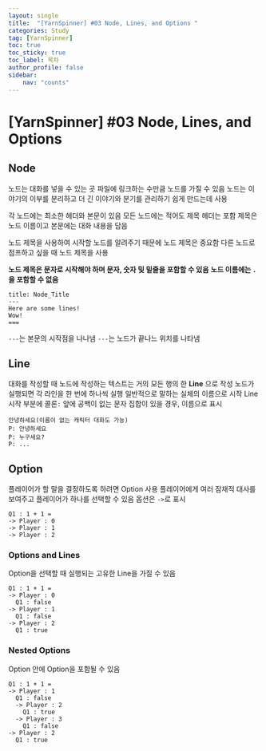 ```yaml
---
layout: single
title:  "[YarnSpinner] #03 Node, Lines, and Options "
categories: Study
tag: [YarnSpinner]
toc: true 
toc_sticky: true 
toc_label: 목차    
author_profile: false
sidebar:
    nav: "counts"
---
```


# [YarnSpinner] #03 Node, Lines, and Options
## Node
노드는 대화를 넣을 수 있는 곳
파일에 링크하는 수만큼 노드를 가질 수 있음
노드는 이야기의 이부를 분리하고 더 긴 이야기와 분기를 관리하기 쉽게 만드는데 사용

각 노드에는 최소한 헤더와 본문이 있음
모든 노드에는 적어도 제목 헤더는 포함
제목은 노드 이름이고 본문에는 대화 내용을 담음

노드 제목을 사용하여 시작할 노드를 알려주기 때문에 노드 제목은 중요함
다른 노드로 점프하고 싶을 때 노드 제목을 사용

**노드 제목은 문자로 시작해야 하며 문자, 숫자 및 밑줄을 포함할 수 있음**
**노드 이름에는 ```.```을 포함할 수 없음**

```
title: Node_Title
---
Here are some lines!
Wow!
===
```
```---```는 본문의 시작점을 나나냄
```---```는 노드가 끝나느 위치를 나타냄


## Line
대화를 작성할 때 노드에 작성하는 텍스트는 거의 모든 행의 한 **Line** 으로 작성 
노드가 실행되면 각 라인을 한 번에 하나씩 실행
일반적으로 말하는 실체의 이름으로 시작
Line 시작 부분에 콜론```:``` 앞에 공백이 없는 문자 집합이 있을 경우, 이름으로 표시

```
안녕하세요(이름이 없는 캐릭터 대화도 가능)
P: 안녕하세요
P: 누구세요?
P: ... 
```



## Option
플레이어가 할 말을 결정하도록 하려면 Option 사용
플레이어에게 여러 잠재적 대사를 보여주고 플레이어가 하나를 선택할 수 있음
옵션은 ```->```로 표시

```
Q1 : 1 + 1 =
-> Player : 0
-> Player : 1
-> Player : 2
```

### Options and Lines
Option을 선택할 때 실행되는 고유한 Line을 가질 수 있음
```
Q1 : 1 + 1 =
-> Player : 0
  Q1 : false
-> Player : 1
  Q1 : false
-> Player : 2
  Q1 : true
```

### Nested Options
Option 안에 Option을 포함될 수 있음
```
Q1 : 1 + 1 =
-> Player : 1
  Q1 : false
  -> Player : 2
    Q1 : true
  -> Player : 3
    Q1 : false
-> Player : 2
  Q1 : true
```
